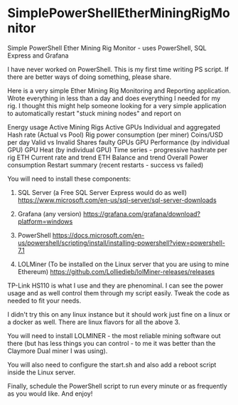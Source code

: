 # SimplePowerShellEtherMiningRigMonitor
Simple PowerShell Ether Mining Rig Monitor - uses PowerShell, SQL Express and Grafana

I have never worked on PowerShell. This is my first time writing PS script. If there are better ways of doing something, please share. 

Here is a very simple Ether Mining Rig Monitoring and Reporting application. Wrote everything in less than a day and does everything I needed for my rig. I thought this might help someone looking for a very simple application to automatically restart "stuck mining nodes" and report on 

Energy usage
Active Mining Rigs
Active GPUs
Individual and aggregated Hash rate (Actual vs Pool)
Rig power consumption (per miner)
Coins/USD per day
Valid vs Invalid Shares
faulty GPUs
GPU Performance (by individual GPU)
GPU Heat (by individual GPU)
Time series - progressive hashrate per rig
ETH Current rate and trend
ETH Balance and trend
Overall Power consumption
Restart summary (recent restarts - success vs failed)

You will need to install these components:

1. SQL Server (a Free SQL Server Express would do as well)
   https://www.microsoft.com/en-us/sql-server/sql-server-downloads
   
2. Grafana (any version)
   https://grafana.com/grafana/download?platform=windows
   
3. PowerShell
   https://docs.microsoft.com/en-us/powershell/scripting/install/installing-powershell?view=powershell-7.1
   
4. LOLMiner (To be installed on the Linux server that you are using to mine Ethereum)
   https://github.com/Lolliedieb/lolMiner-releases/releases 

TP-Link HS110 is what I use and they are phenominal. I can see the power usage and as well control them through my script easily. Tweak the code as needed to fit your needs. 

I didn't try this on any linux instance but it should work just fine on a linux or a docker as well. There are linux flavors for all the above 3.

You will need to install LOLMINER - the most reliable mining software out there (but has less things you can control - to me it was better than the Claymore Dual miner I was using).

You will also need to configure the start.sh and also add a reboot script inside the Linux server.  

Finally, schedule the PowerShell script to run every minute or as frequently as you would like. And enjoy!
